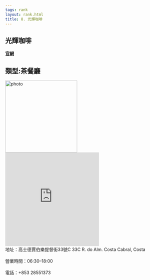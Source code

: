 ```yaml
---
tags: rank
layout: rank.html
title: 8. 光輝咖啡
---
```


<h2>光輝咖啡</h2>
<a href='https://zh-tw.facebook.com/pages/%E5%85%89%E8%BC%9D%E5%92%96%E5%95%A1/159967070726097'><b>官網</b></a>
<h2>類型:茶餐廳</h2>

<img src="https://user-images.githubusercontent.com/70761288/109815864-158f7480-7c6b-11eb-97a8-b531eba03ddd.jpg" alt="photo" width="230" height="230">
<iframe src="https://www.google.com/maps/embed?pb=!1m14!1m8!1m3!1d14776.008504244775!2d113.548387!3d22.2020255!3m2!1i1024!2i768!4f13.1!3m3!1m2!1s0x0%3A0xbb1ca8825ca52177!2z5YWJ6Lyd5ZKW5ZWh!5e0!3m2!1szh-TW!2s!4v1614779780746!5m2!1szh-TW!2s" width="300" height="300" style="border:0;" allowfullscreen="" loading="lazy"></iframe>
<br>地址：高士德賈伯樂提督街33號C 33C R. do Alm. Costa Cabral, Costa</br>
<br>營業時間：06:30–18:00 </br>
<br>電話：+853 28551373</br>
